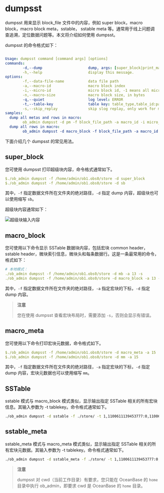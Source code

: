 # dumpsst

dumpsst 用来显示 block_file 文件中的内容，例如 super block，macro block，macro block meta，sstable， sstable meta 等。通常用于线上问题调查追溯，定位数据问题等。本文将介绍如何使用 dumpsst。

dumpsst 的命令格式如下：

```yaml

Usage: dumpsst command [command args] [options]
commands:
        -d,--dump                     dump, args: [super_block|print_macro|macro_block|macro_meta|sstable|sstable_meta]
        -h,--help                     display this message.
options:
        -f,--data-file-name           data file path
        -a,--macro-id                 macro block index
        -i,--micro-id                 micro block id, -1 means all micro blocks
        -n,--macro-size               macro block size, in bytes
        -q,--quiet                    log level: ERROR
        -t,--table-key                table key: table_type,table_id:partition_id,index_id,base_version:multi_version_start:snapshot_version,start_log_ts:end_log_ts:max_log_ts,major_version
        -s,--skip_replay              skip slog replay, only work for macro_block mode
samples:
  dump all metas and rows in macro:
        ob_admin dumpsst -d pm -f block_file_path -a macro_id -i micro_id
  dump all rows in macro:
        ob_admin dumpsst -d macro_block -f block_file_path -a macro_id -i micro_id: dump rows in macro
```

下面介绍几个 dumpsst 的常见用法。

## super_block

您可使用 dumpsst 打印超级块内容，命令格式通常如下。

```yaml
$./ob_admin dumpsst -f /home/admin/ob1.obs0/store -d super_block
$./ob_admin dumpsst -f /home/admin/ob1.obs0/store -d sb
```

其中，`-f` 指定数据文件所在文件夹的绝对路径，`-d` 指定 dump 内容，超级块也可以使用缩写 `sb`。

超级块内容通常如下：

![超级块输入内容](https://help-static-aliyun-doc.aliyuncs.com/assets/img/zh-CN/6606618361/p360259.png)

## macro_block

您可使用以下命令显示 SSTable 数据块内容，包括宏块 common header，sstable header，微块索引信息，微块头和每条数据行。这是一条最常用的命令，格式如下：

```yaml
# 本地模式：
./ob_admin dumpsst -f /home/admin/ob1.obs0/store -d mb -a 13 -s
./ob_admin dumpsst -f /home/admin/ob1.obs0/store -d macro_block -a 13 -s
```

其中，`-f` 指定数据文件所在文件夹的绝对路径，`-a` 指定宏块的下标，`-d` 指定 dump 内容。

> **注意**
>
> 您在使用 dumpsst 查看宏块布局时，需要添加 `-s`，否则会显示有错误。

## macro_meta

您可使用以下命令打印宏块元数据，命令格式如下。

```yaml
$./ob_admin dumpsst -f /home/admin/ob1.obs0/store -d macro_meta -a 15
$./ob_admin dumpsst -f /home/admin/ob1.obs0/store -d mm -a 15
```

其中，`-f` 指定数据文件所在文件夹的绝对路径，`-a` 指定宏块的下标，`-d` 指定 dump 内容，宏块元数据也可以使用缩写 `mm`。

## SSTable

sstable 模式与 macro_block 模式类似，显示输出指定 SSTable 相关的所有宏块信息。其输入参数为 -t tablekey。命令格式通常如下。

```bash
./ob_admin dumpsst -d sstable -f ./store/ -t 1,1100611139453777:0,1100611139453777,0:1637564201580068:1637564201580068,0:0:0,4
```

## sstable_meta

sstable_meta 模式与 macro_meta 模式类似，显示输出指定 SSTable 相关的所有宏块元数据。其输入参数为 -t tablekey。命令格式通常如下。

```bash
./ob_admin dumpsst -d sstable_meta -f ./store/ -t 1,1100611139453777:0,1100611139453777,0:1637564201580068:1637564201580068,0:0:0,4
```

> **注意**
>
> dumpsst 对 cwd（当前工作目录）有要求，您只能在 OceanBase 的 `home` 目录中执行 ob_admin，即要求 cwd 是 OceanBase 的 `home` 目录。
